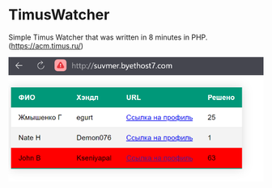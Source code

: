 # TimusWatcher
Simple Timus Watcher that was written in 8 minutes in PHP. (https://acm.timus.ru/)

![plot](./TimusWatcher.png)